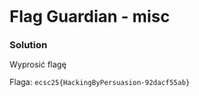 # Flag Guardian - misc

### Solution

Wyprosić flagę

Flaga: `ecsc25{HackingByPersuasion-92dacf55ab}`
